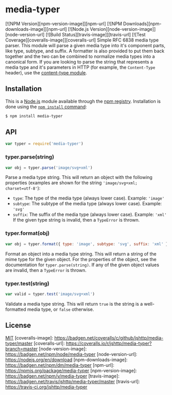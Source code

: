 # media-typer
[![NPM Version][npm-version-image]][npm-url]
[![NPM Downloads][npm-downloads-image]][npm-url]
[![Node.js Version][node-version-image]][node-version-url]
[![Build Status][travis-image]][travis-url]
[![Test Coverage][coveralls-image]][coveralls-url]
Simple RFC 6838 media type parser.
This module will parse a given media type into it's component parts, like type,
subtype, and suffix. A formatter is also provided to put them back together and
the two can be combined to normalize media types into a canonical form.
If you are looking to parse the string that represents a media type and it's
parameters in HTTP (for example, the `Content-Type` header), use the
[content-type module](https://www.npmjs.com/package/content-type).
## Installation
This is a [Node.js](https://nodejs.org/en/) module available through the
[npm registry](https://www.npmjs.com/). Installation is done using the
[`npm install` command](https://docs.npmjs.com/getting-started/installing-npm-packages-locally):
```sh
$ npm install media-typer
```
## API
<!-- eslint-disable no-unused-vars -->
```js
var typer = require('media-typer')
```
### typer.parse(string)
<!-- eslint-disable no-undef, no-unused-vars -->
```js
var obj = typer.parse('image/svg+xml')
```
Parse a media type string. This will return an object with the following
properties (examples are shown for the string `'image/svg+xml; charset=utf-8'`):
 - `type`: The type of the media type (always lower case). Example: `'image'`
 - `subtype`: The subtype of the media type (always lower case). Example: `'svg'`
 - `suffix`: The suffix of the media type (always lower case). Example: `'xml'`
If the given type string is invalid, then a `TypeError` is thrown.
### typer.format(obj)
<!-- eslint-disable no-undef, no-unused-vars -->
```js
var obj = typer.format({ type: 'image', subtype: 'svg', suffix: 'xml' })
```
Format an object into a media type string. This will return a string of the
mime type for the given object. For the properties of the object, see the
documentation for `typer.parse(string)`.
If any of the given object values are invalid, then a `TypeError` is thrown.
### typer.test(string)
<!-- eslint-disable no-undef, no-unused-vars -->
```js
var valid = typer.test('image/svg+xml')
```
Validate a media type string. This will return `true` is the string is a well-
formatted media type, or `false` otherwise.
## License
[MIT](LICENSE)
[coveralls-image]: https://badgen.net/coveralls/c/github/jshttp/media-typer/master
[coveralls-url]: https://coveralls.io/r/jshttp/media-typer?branch=master
[node-version-image]: https://badgen.net/npm/node/media-typer
[node-version-url]: https://nodejs.org/en/download
[npm-downloads-image]: https://badgen.net/npm/dm/media-typer
[npm-url]: https://npmjs.org/package/media-typer
[npm-version-image]: https://badgen.net/npm/v/media-typer
[travis-image]: https://badgen.net/travis/jshttp/media-typer/master
[travis-url]: https://travis-ci.org/jshttp/media-typer
